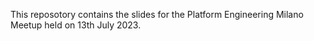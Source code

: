 This reposotory contains the slides for the Platform Engineering Milano Meetup held on 13th July 2023.

